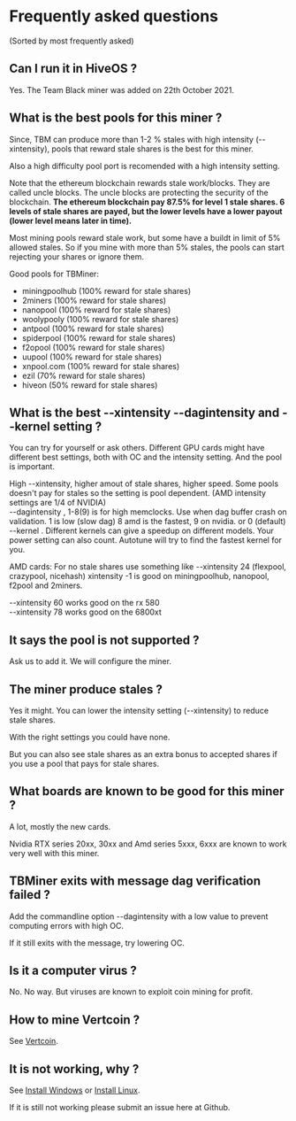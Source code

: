 # Frequently asked questions

(Sorted by most frequently asked)

## Can I run it in HiveOS ?

Yes. The Team Black miner was added on 22th October 2021.

## What is the best pools for this miner ?

Since, TBM can produce more than 1-2 % stales with high intensity (--xintensity), pools that reward stale shares is the best for this miner.

Also a high difficulty pool port is recomended with a high intensity setting.

Note that the ethereum blockchain rewards stale work/blocks. They are called uncle blocks. The uncle blocks are protecting the security of the blockchain.
**The ethereum blockchain pay 87.5% for level 1 stale shares. 6 levels of stale shares are payed, but the lower levels have a lower payout (lower level means later in time).**

Most mining pools reward stale work, but some have a buildt in limit of 5% allowed stales. So if you mine with more than 5% stales, the pools can start rejecting your shares
or ignore them. 

Good pools for TBMiner:
+ miningpoolhub (100% reward for stale shares)
+ 2miners (100% reward for stale shares)
+ nanopool (100% reward for stale shares)
+ woolypooly (100% reward for stale shares)
+ antpool (100% reward for stale shares)
+ spiderpool (100% reward for stale shares)
+ f2opool (100% reward for stale shares)
+ uupool (100% reward for stale shares)
+ xnpool.com (100% reward for stale shares)
+ ezil (70% reward for stale shares)
+ hiveon (50% reward for stale shares)

## What is the best --xintensity --dagintensity and --kernel setting ?

You can try for yourself or ask others.
Different GPU cards might have different best settings,
both with OC and the intensity setting. And the pool is important.

High --xintensity, higher amout of stale shares, higher speed. 
Some pools doesn't pay for stales so the setting is pool dependent. (AMD intensity settings  are 1/4 of NVIDIA)                                
--dagintensity , 1-8(9) is for high memclocks. Use when dag buffer crash on validation. 1 is low (slow dag) 8 amd is the fastest, 
9 on nvidia. or 0 (default)                                        
--kernel . Different kernels can give a speedup on different models. Your power setting can also count. Autotune will try to find the fastest kernel for you.                         

AMD cards:
For no stale shares use something like --xintensity 24 (flexpool, crazypool, nicehash)
xintensity -1 is good on miningpoolhub, nanopool, f2pool and 2miners.

--xintensity 60 works good on the rx 580                      
--xintensity 78 works good on the 6800xt                   

## It says the pool is not supported ?

Ask us to add it. We will configure the miner. 

## The miner produce stales ?

Yes it might. You can lower the intensity setting (--xintensity) to reduce stale shares.

With the right settings you could have none.

But you can also see stale shares as an extra bonus to accepted shares if you use a pool that pays for stale shares.

## What boards are known to be good for this miner ?

A lot, mostly the new cards.

Nvidia RTX series 20xx, 30xx and Amd series 5xxx, 6xxx are known to work very well with this miner.

## TBMiner exits with message dag verification failed ?

Add the commandline option --dagintensity with a low value to prevent computing errors with high OC.

If it still exits with the message, try lowering OC.

## Is it a computer virus ?

No. No way. But viruses are known to exploit coin mining for profit.

## How to mine Vertcoin ?

See [Vertcoin](https://github.com/sp-hash/TeamBlackMiner/blob/main/VERTCOIN.md).

## It is not working, why ?

See [Install Windows](https://github.com/sp-hash/TeamBlackMiner/blob/main/INSTALL_WINDOWS.md) or [Install Linux](https://github.com/sp-hash/TeamBlackMiner/blob/main/INSTALL_LINUX.md).

If it is still not working please submit an issue here at Github.
